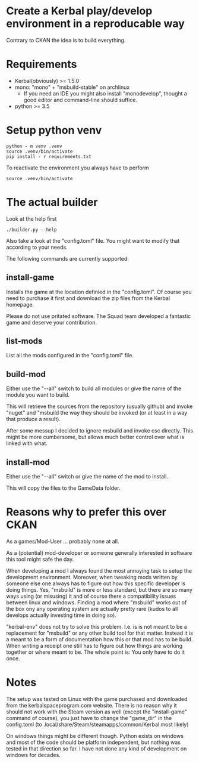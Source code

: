 # Create a Kerbal play/develop environment in a reproducable way

Contrary to CKAN the idea is to build everything.

# Requirements

* Kerbal(obviously) >= 1.5.0
* mono: "mono" + "msbuild-stable" on archlinux
  * If you need an IDE you might also install "monodevelop", thought a good editor and command-line should suffice.
* python >= 3.5

# Setup python venv

```
python - m venv .venv
source .venv/bin/activate
pip install - r requirements.txt
```

To reactivate the environment you always have to perform

```
source .venv/bin/activate
```

# The actual builder

Look at the help first
```
./builder.py --help
```

Also take a look at the "config.toml" file. You might want to modify that according to your needs.

The following commands are currently supported:

## install-game

Installs the game at the location definied in the "config.toml". Of course you need to purchase it first and download the zip files from the Kerbal homepage.

Please do not use pritated software. The Squad team developed a fantastic game and deserve your contribution.

## list-mods

List all the mods configured in the "config.toml" file.

## build-mod

Either use the "--all" switch to build all modules or give the name of the module you want to build.

This will retrieve the sources from the repository (usually github) and invoke "nuget" and "msbuild the way they should be invoked (or at least in a way that produce a result).

After some messup I decided to ignore msbuild and invoke csc directly. This might be more cumbersome, but allows much better control over what is linked with what.

## install-mod

Either use the "--all" switch or give the name of the mod to install.

This will copy the files to the GameData folder.

# Reasons why to prefer this over CKAN

As a games/Mod-User ... probably none at all.

As a (potential) mod-developer or someone generally interested in software this tool might safe the day.

When developing a mod I always found the most annoying task to setup the development environment. Moreover, when tweaking mods written by someone else one always has to figure out how this specific developer is doing things. Yes, "msbuild" is more or less standard, but there are so many ways using (or misusing) it and of course there a compatibility issues between linux and windows. Finding a mod where "msbuild" works out of the box ony any operating system are actually pretty rare (kudos to all develops actually investing time in doing so).

"kerbal-env" does not try to solve this problem. I.e. is is not meant to be a replacement for "msbuild" or any other build tool for that matter. Instead it is a meant to be a form of documentation how this or that mod has to be build. When writing a receipt one still has to figure out how things are working together or where meant to be. The whole point is: You only have to do it once.

# Notes

The setup was tested on Linux with the game purchased and downloaded from the kerbalspaceprogram.com website. There is no reason why it should not work with the Steam version as well (except the "install-game" command of course), you just have to change the "game_dir" in the config.toml (to .local/share/Steam/steamapps/common/Kerbal most likely)

On windows things might be different though. Python exists on windows and most of the code should be platform independent, but nothing was tested in that direction so far. I have not done any kind of development on windows for decades.
  